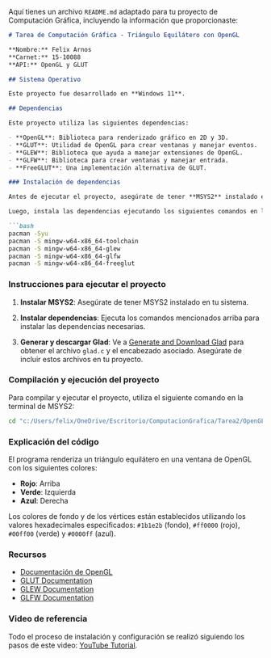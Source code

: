 Aquí tienes un archivo `README.md` adaptado para tu proyecto de Computación Gráfica, incluyendo la información que proporcionaste:

```markdown
# Tarea de Computación Gráfica - Triángulo Equilátero con OpenGL

**Nombre:** Felix Arnos  
**Carnet:** 15-10088  
**API:** OpenGL y GLUT

## Sistema Operativo

Este proyecto fue desarrollado en **Windows 11**.

## Dependencias

Este proyecto utiliza las siguientes dependencias:

- **OpenGL**: Biblioteca para renderizado gráfico en 2D y 3D.
- **GLUT**: Utilidad de OpenGL para crear ventanas y manejar eventos.
- **GLEW**: Biblioteca que ayuda a manejar extensiones de OpenGL.
- **GLFW**: Biblioteca para crear ventanas y manejar entrada.
- **FreeGLUT**: Una implementación alternativa de GLUT.

### Instalación de dependencias

Antes de ejecutar el proyecto, asegúrate de tener **MSYS2** instalado en tu sistema. Si no lo tienes, puedes descargarlo desde [MSYS2](https://www.msys2.org/).

Luego, instala las dependencias ejecutando los siguientes comandos en la terminal de MSYS2:

```bash
pacman -Syu
pacman -S mingw-w64-x86_64-toolchain
pacman -S mingw-w64-x86_64-glew
pacman -S mingw-w64-x86_64-glfw
pacman -S mingw-w64-x86_64-freeglut
```

### Instrucciones para ejecutar el proyecto

1. **Instalar MSYS2**:
   Asegúrate de tener MSYS2 instalado en tu sistema.

2. **Instalar dependencias**:
   Ejecuta los comandos mencionados arriba para instalar las dependencias necesarias.

3. **Generar y descargar Glad**:
   Ve a [Generate and Download Glad](https://glad.dav1d.de/) para obtener el archivo `glad.c` y el encabezado asociado. Asegúrate de incluir estos archivos en tu proyecto.

### Compilación y ejecución del proyecto

Para compilar y ejecutar el proyecto, utiliza el siguiente comando en la terminal de MSYS2:

```bash
cd "c:/Users/felix/OneDrive/Escritorio/ComputacionGrafica/Tarea2/OpenGL/" && g++ /c/msys64/mingw64/include/glad/glad.c main.cpp -o main -lopengl32 -lfreeglut -lglu32 -lglew32 -lglfw3 -lgdi32 -lmingw32 && ./main
```

### Explicación del código

El programa renderiza un triángulo equilátero en una ventana de OpenGL con los siguientes colores:

- **Rojo**: Arriba
- **Verde**: Izquierda
- **Azul**: Derecha

Los colores de fondo y de los vértices están establecidos utilizando los valores hexadecimales especificados: `#1b1e2b` (fondo), `#ff0000` (rojo), `#00ff00` (verde) y `#0000ff` (azul).

### Recursos

- [Documentación de OpenGL](https://www.opengl.org/documentation/)
- [GLUT Documentation](https://www.opengl.org/resources/libraries/glut/)
- [GLEW Documentation](http://glew.sourceforge.net/)
- [GLFW Documentation](https://www.glfw.org/documentation.html)

### Video de referencia

Todo el proceso de instalación y configuración se realizó siguiendo los pasos de este video: [YouTube Tutorial](https://www.youtube.com/watch?v=GaMTjQouBcM).
```